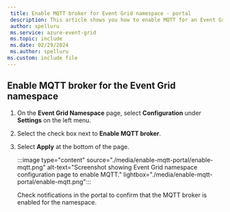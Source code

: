 ```yaml
---
 title: Enable MQTT broker for Event Grid namespace - portal
 description: This article shows you how to enable MQTT for an Event Grid namespace in the Azure portal.
 author: spelluru
 ms.service: azure-event-grid
 ms.topic: include
 ms.date: 02/29/2024
 ms.author: spelluru
ms.custom: include file
---
```


## Enable MQTT broker for the Event Grid namespace 

1. On the **Event Grid Namespace** page, select **Configuration** under **Settings** on the left menu.  
1. Select the check box next to **Enable MQTT broker**. 
1. Select **Apply** at the bottom of the page.

    :::image type="content" source="./media/enable-mqtt-portal/enable-mqtt.png" alt-text="Screenshot showing Event Grid namespace configuration page to enable MQTT." lightbox="./media/enable-mqtt-portal/enable-mqtt.png":::

    Check notifications in the portal to confirm that the MQTT broker is enabled for the namespace.